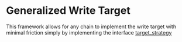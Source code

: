 # Generalized Write Target

This framework allows for any chain to implement the write target with minimal friction simply by implementing the interface [target_strategy](https://github.com/smartcontractkit/chainlink-framework/blob/0647c811e8e34635171517e64571650c59402d6a/capabilities/writetarget/write_target.go#L50-L57)